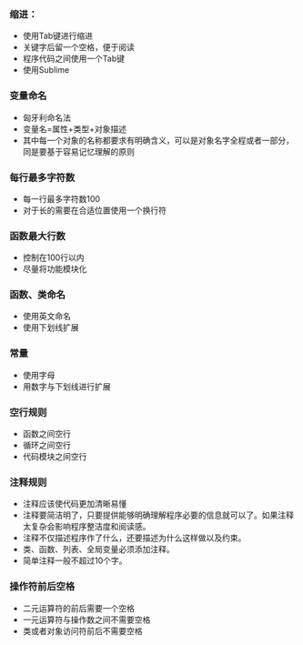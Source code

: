 ### 缩进：
- 使用Tab键进行缩进
- 关键字后留一个空格，便于阅读
- 程序代码之间使用一个Tab键
- 使用Sublime

### 变量命名
- 匈牙利命名法
- 变量名=属性+类型+对象描述
- 其中每一个对象的名称都要求有明确含义，可以是对象名字全程或者一部分，同是要基于容易记忆理解的原则

### 每行最多字符数
- 每一行最多字符数100
- 对于长的需要在合适位置使用一个换行符

### 函数最大行数
- 控制在100行以内
- 尽量将功能模块化

### 函数、类命名
- 使用英文命名
- 使用下划线扩展

### 常量
- 使用字母
- 用数字与下划线进行扩展

### 空行规则
- 函数之间空行
- 循环之间空行
- 代码模块之间空行

### 注释规则
- 注释应该使代码更加清晰易懂
- 注释要简洁明了，只要提供能够明确理解程序必要的信息就可以了。如果注释太复杂会影响程序整洁度和阅读感。
- 注释不仅描述程序作了什么，还要描述为什么这样做以及约束。
- 类、函数、列表、全局变量必须添加注释。
- 简单注释一般不超过10个字。

### 操作符前后空格
- 二元运算符的前后需要一个空格
- 一元运算符与操作数之间不需要空格
- 类或者对象访问符前后不需要空格
